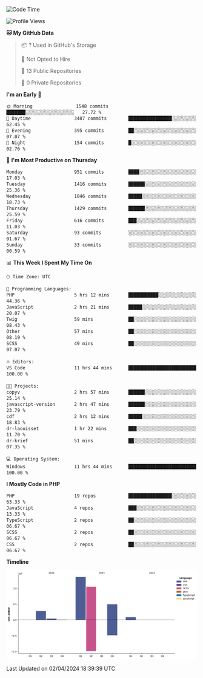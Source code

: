 <!--START_SECTION:waka-->
![Code Time](http://img.shields.io/badge/Code%20Time-1%2C571%20hrs%2029%20mins-blue)

![Profile Views](http://img.shields.io/badge/Profile%20Views-1-blue)

**🐱 My GitHub Data** 

> 📦 ? Used in GitHub's Storage 
 > 
> 🚫 Not Opted to Hire
 > 
> 📜 13 Public Repositories 
 > 
> 🔑 0 Private Repositories 
 > 
**I'm an Early 🐤** 

```text
🌞 Morning                1548 commits        ███████░░░░░░░░░░░░░░░░░░   27.72 % 
🌆 Daytime                3487 commits        ████████████████░░░░░░░░░   62.45 % 
🌃 Evening                395 commits         ██░░░░░░░░░░░░░░░░░░░░░░░   07.07 % 
🌙 Night                  154 commits         █░░░░░░░░░░░░░░░░░░░░░░░░   02.76 % 
```
📅 **I'm Most Productive on Thursday** 

```text
Monday                   951 commits         ████░░░░░░░░░░░░░░░░░░░░░   17.03 % 
Tuesday                  1416 commits        ██████░░░░░░░░░░░░░░░░░░░   25.36 % 
Wednesday                1046 commits        █████░░░░░░░░░░░░░░░░░░░░   18.73 % 
Thursday                 1429 commits        ██████░░░░░░░░░░░░░░░░░░░   25.59 % 
Friday                   616 commits         ███░░░░░░░░░░░░░░░░░░░░░░   11.03 % 
Saturday                 93 commits          ░░░░░░░░░░░░░░░░░░░░░░░░░   01.67 % 
Sunday                   33 commits          ░░░░░░░░░░░░░░░░░░░░░░░░░   00.59 % 
```


📊 **This Week I Spent My Time On** 

```text
🕑︎ Time Zone: UTC

💬 Programming Languages: 
PHP                      5 hrs 12 mins       ███████████░░░░░░░░░░░░░░   44.36 % 
JavaScript               2 hrs 21 mins       █████░░░░░░░░░░░░░░░░░░░░   20.07 % 
Twig                     59 mins             ██░░░░░░░░░░░░░░░░░░░░░░░   08.43 % 
Other                    57 mins             ██░░░░░░░░░░░░░░░░░░░░░░░   08.19 % 
SCSS                     49 mins             ██░░░░░░░░░░░░░░░░░░░░░░░   07.07 % 

🔥 Editors: 
VS Code                  11 hrs 44 mins      █████████████████████████   100.00 % 

🐱‍💻 Projects: 
copyv                    2 hrs 57 mins       ██████░░░░░░░░░░░░░░░░░░░   25.14 % 
javascript-version       2 hrs 47 mins       ██████░░░░░░░░░░░░░░░░░░░   23.79 % 
cdf                      2 hrs 12 mins       █████░░░░░░░░░░░░░░░░░░░░   18.83 % 
dr-laouisset             1 hr 22 mins        ███░░░░░░░░░░░░░░░░░░░░░░   11.70 % 
dr-krief                 51 mins             ██░░░░░░░░░░░░░░░░░░░░░░░   07.35 % 

💻 Operating System: 
Windows                  11 hrs 44 mins      █████████████████████████   100.00 % 
```

**I Mostly Code in PHP** 

```text
PHP                      19 repos            ████████████████░░░░░░░░░   63.33 % 
JavaScript               4 repos             ███░░░░░░░░░░░░░░░░░░░░░░   13.33 % 
TypeScript               2 repos             ██░░░░░░░░░░░░░░░░░░░░░░░   06.67 % 
SCSS                     2 repos             ██░░░░░░░░░░░░░░░░░░░░░░░   06.67 % 
CSS                      2 repos             ██░░░░░░░░░░░░░░░░░░░░░░░   06.67 % 
```



**Timeline**

![Lines of Code chart](https://raw.githubusercontent.com/tahar-elgunaoui/tahar-elgunaoui/main/assets/bar_graph.png)


 Last Updated on 02/04/2024 18:39:39 UTC
<!--END_SECTION:waka-->
